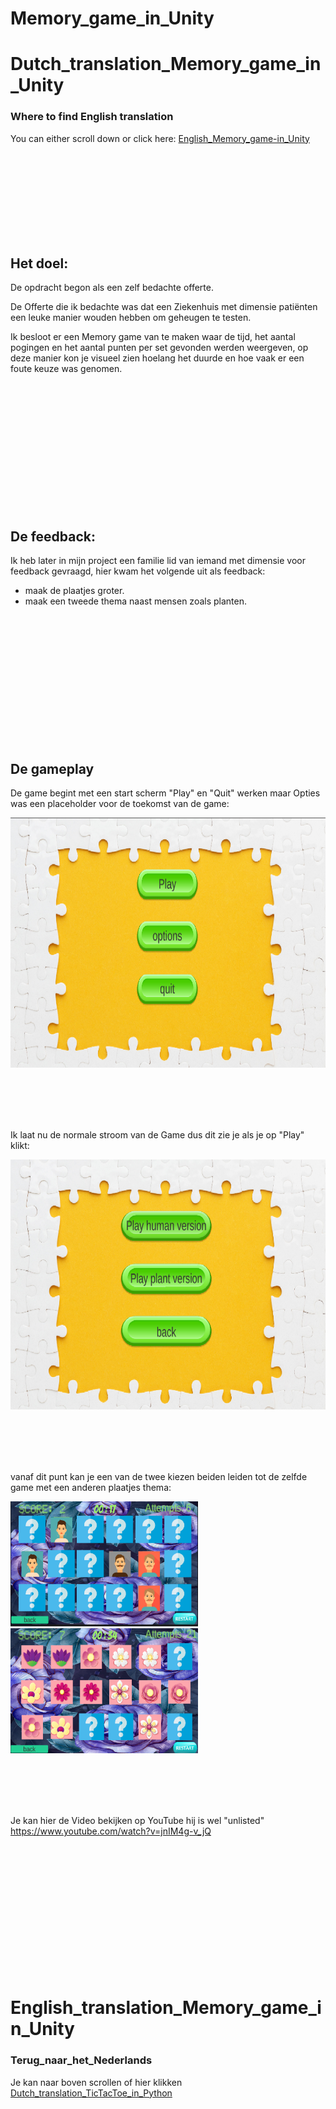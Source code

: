 # Memory_game_in_Unity




# Dutch_translation_Memory_game_in_Unity






### Where to find English translation

You can either scroll down or click here: [English_Memory_game-in_Unity](#English_translation_Memory-game_in_Unity)

<br><br><br><br><br><br><br><br>









## Het doel:

De opdracht begon als een zelf bedachte offerte.

De Offerte die ik bedachte was dat een Ziekenhuis met dimensie patiënten een leuke manier wouden hebben om geheugen te testen.

Ik besloot er een Memory game van te maken waar de tijd, het aantal pogingen en het aantal punten per set gevonden werden weergeven, op deze manier kon je visueel zien hoelang het duurde en hoe vaak er een foute keuze was genomen.

<br><br><br><br><br><br><br><br><br><br><br><br>









## De feedback:

Ik heb later in mijn project een familie lid van iemand met dimensie voor feedback gevraagd, hier kwam het volgende uit als feedback:
- maak de plaatjes groter.
- maak een tweede thema naast mensen zoals planten.

<br><br><br><br><br><br><br><br><br><br><br><br>



## De gameplay

De game begint met een start scherm "Play" en "Quit" werken maar Opties was een placeholder voor de toekomst van de game:

<img width="600" height="400" src="images/startscreen1.png" alt="image">

<br><br><br><br>

Ik laat nu de normale stroom van de Game dus dit zie je als je op "Play" klikt:

<img width="600" height="400" src="images/startscreen2.png" alt="image">

<br><br><br><br>

vanaf dit punt kan je een van de twee kiezen beiden leiden tot de zelfde game met een anderen plaatjes thema:

<p>
  <img width="300" height="200" src="images/Humanversiongameplay1.png" alt="image" style="display: inline-block; margin-right: 10px;">
  <img width="300" height="200" src="images/Plantversiongameplay1.png" alt="image" style="display: inline-block;">
</p>


<br><br><br><br>

Je kan hier de Video bekijken op YouTube hij is wel "unlisted" https://www.youtube.com/watch?v=jnIM4g-v_jQ


<br><br><br><br><br><br><br><br><br><br><br><br>

















# English_translation_Memory_game_in_Unity


### Terug_naar_het_Nederlands

Je kan naar boven scrollen of hier klikken [Dutch_translation_TicTacToe_in_Python](#Dutch_translation_TicTacToe_in_Python)

<br><br><br><br><br><br><br><br>